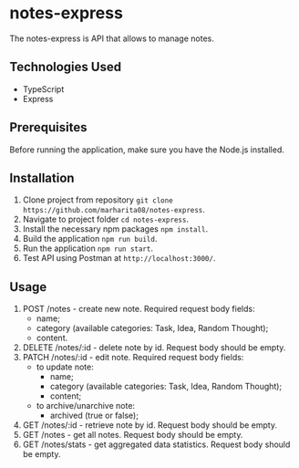 # notes-express

The notes-express is API that allows to manage notes.

## Technologies Used

- TypeScript
- Express

## Prerequisites

Before running the application, make sure you have the Node.js installed.

## Installation

1. Clone project from repository `git clone https://github.com/marharita08/notes-express`.
2. Navigate to project folder `cd notes-express`.
3. Install the necessary npm packages `npm install`.
4. Build the application `npm run build`.
5. Run the application `npm run start`.
6. Test API using Postman at `http://localhost:3000/`.

## Usage

1. POST /notes - create new note. Required request body fields:
   - name;
   - category (available categories: Task, Idea, Random Thought);
   - content.
2. DELETE /notes/:id - delete note by id. Request body should be empty.
3. PATCH /notes/:id - edit note. Required request body fields:
   - to update note:
     - name;
     - category (available categories: Task, Idea, Random Thought);
     - content;
   - to archive/unarchive note:
     - archived (true or false);
4. GET /notes/:id - retrieve note by id. Request body should be empty.
5. GET /notes - get all notes.  Request body should be empty.
6. GET /notes/stats - get aggregated data statistics.  Request body should be empty.
